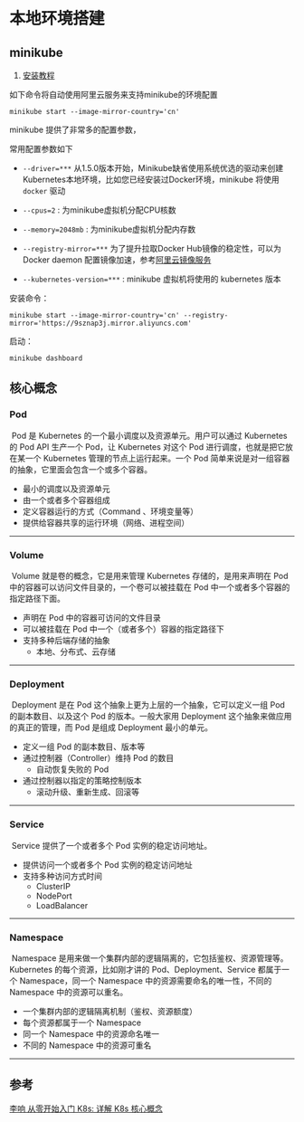 # 本地环境搭建

## minikube

1. [安装教程](http://soulmz.me/2020/04/29/minikube-installed-for-mac/)

如下命令将自动使用阿里云服务来支持minikube的环境配置

```
minikube start --image-mirror-country='cn'
```

minikube 提供了非常多的配置参数，

常用配置参数如下

- `--driver=***` 从1.5.0版本开始，Minikube缺省使用系统优选的驱动来创建Kubernetes本地环境，比如您已经安装过Docker环境，minikube 将使用 `docker` 驱动

- `--cpus=2` : 为minikube虚拟机分配CPU核数

- `--memory=2048mb` : 为minikube虚拟机分配内存数

- `--registry-mirror=***` 为了提升拉取Docker Hub镜像的稳定性，可以为 Docker daemon 配置镜像加速，参考[阿里云镜像服务](https://cr.console.aliyun.com/cn-hangzhou/instances/mirrors)

- `--kubernetes-version=***` : minikube 虚拟机将使用的 kubernetes 版本



安装命令： 

```
minikube start --image-mirror-country='cn' --registry-mirror='https://9sznap3j.mirror.aliyuncs.com'
```



启动：

```
minikube dashboard
```



## 核心概念

### Pod

​	Pod 是 Kubernetes 的一个最小调度以及资源单元。用户可以通过 Kubernetes 的 Pod API 生产一个 Pod，让 Kubernetes 对这个 Pod 进行调度，也就是把它放在某一个 Kubernetes 管理的节点上运行起来。一个 Pod 简单来说是对一组容器的抽象，它里面会包含一个或多个容器。

+ 最小的调度以及资源单元
+ 由一个或者多个容器组成
+ 定义容器运行的方式（Command 、环境变量等）
+ 提供给容器共享的运行环境（网络、进程空间）

---



### Volume

​	Volume 就是卷的概念，它是用来管理 Kubernetes 存储的，是用来声明在 Pod 中的容器可以访问文件目录的，一个卷可以被挂载在 Pod 中一个或者多个容器的指定路径下面。

+ 声明在 Pod 中的容器可访问的文件目录
+ 可以被挂载在 Pod 中一个（或者多个）容器的指定路径下
+ 支持多种后端存储的抽象
  + 本地、分布式、云存储

---



### Deployment

​	Deployment 是在 Pod 这个抽象上更为上层的一个抽象，它可以定义一组 Pod 的副本数目、以及这个 Pod 的版本。一般大家用 Deployment 这个抽象来做应用的真正的管理，而 Pod 是组成 Deployment 最小的单元。

+ 定义一组 Pod 的副本数目、版本等
+ 通过控制器（Controller）维持 Pod 的数目
  + 自动恢复失败的 Pod
+ 通过控制器以指定的策略控制版本
  + 滚动升级、重新生成、回滚等

---



### Service

​	Service 提供了一个或者多个 Pod 实例的稳定访问地址。

+ 提供访问一个或者多个 Pod 实例的稳定访问地址
+ 支持多种访问方式时间
  + ClusterIP
  + NodePort
  + LoadBalancer

---



### Namespace

​	Namespace 是用来做一个集群内部的逻辑隔离的，它包括鉴权、资源管理等。Kubernetes 的每个资源，比如刚才讲的 Pod、Deployment、Service 都属于一个 Namespace，同一个 Namespace 中的资源需要命名的唯一性，不同的 Namespace 中的资源可以重名。

+ 一个集群内部的逻辑隔离机制（鉴权、资源额度）
+ 每个资源都属于一个 Namespace
+ 同一个 Namespace 中的资源命名唯一
+ 不同的 Namespace 中的资源可重名

---





## 参考

[李响    从零开始入门 K8s:  详解 K8s 核心概念](https://www.infoq.cn/article/knmavdo3jxs3qpkqtzbw)

